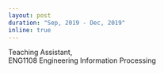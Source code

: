 ```yaml
---
layout: post
duration: "Sep, 2019 - Dec, 2019"
inline: true
---
```


Teaching Assistant, 
<br>ENG1108 Engineering Information Processing
